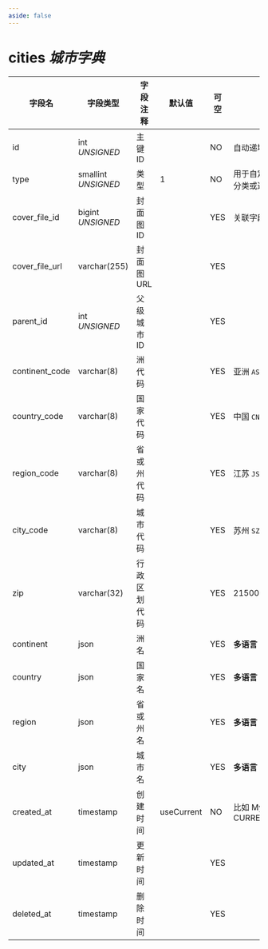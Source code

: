 ```yaml
---
aside: false
---
```


# cities *城市字典*

| 字段名 | 字段类型 | 字段注释 | 默认值 | 可空 | 备注 |
| --- | --- | --- | --- | --- | --- |
| id | int *UNSIGNED* | 主键 ID | | NO | 自动递增 |
| type | smallint *UNSIGNED* | 类型 | 1 | NO | 用于自定义用途，比如分类或过滤 |
| cover_file_id | bigint *UNSIGNED* | 封面图 ID |  | YES | 关联字段 [files->id](../systems/files.md) |
| cover_file_url | varchar(255) | 封面图 URL |  | YES |  |
| parent_id | int *UNSIGNED* | 父级城市 ID |  | YES |  |
| continent_code | varchar(8) | 洲代码 |  | YES | 亚洲 `AS` |
| country_code | varchar(8) | 国家代码 |  | YES | 中国 `CN` |
| region_code | varchar(8) | 省或州代码 |  | YES | 江苏 `JS` |
| city_code | varchar(8) | 城市代码 |  | YES | 苏州 `SZ` |
| zip | varchar(32) | 行政区划代码 |  | YES | 215000 |
| continent | json | 洲名 |  | YES | **多语言** |
| country | json | 国家名 |  | YES | **多语言** |
| region | json | 省或州名 |  | YES | **多语言** |
| city | json | 城市名 |  | YES | **多语言** |
| created_at | timestamp | 创建时间 | useCurrent | NO | 比如 MySQL 默认值为 CURRENT_TIMESTAMP |
| updated_at | timestamp | 更新时间 |  | YES |  |
| deleted_at | timestamp | 删除时间 |  | YES |  |
